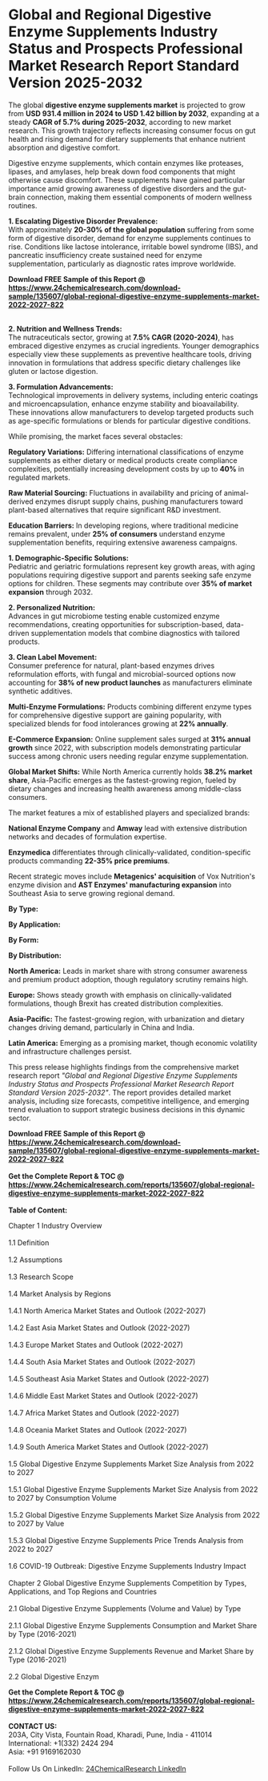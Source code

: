 <h1>Global and Regional Digestive Enzyme Supplements Industry Status and Prospects Professional Market Research Report Standard Version 2025-2032</h1><p>The global <strong>digestive enzyme supplements market</strong> is projected to grow from <strong>USD 931.4 million in 2024 to USD 1.42 billion by 2032</strong>, expanding at a steady <strong>CAGR of 5.7% during 2025-2032</strong>, according to new market research. This growth trajectory reflects increasing consumer focus on gut health and rising demand for dietary supplements that enhance nutrient absorption and digestive comfort.</p><p>Digestive enzyme supplements, which contain enzymes like proteases, lipases, and amylases, help break down food components that might otherwise cause discomfort. These supplements have gained particular importance amid growing awareness of digestive disorders and the gut-brain connection, making them essential components of modern wellness routines.</p><p><strong>1. Escalating Digestive Disorder Prevalence:</strong><br>
With approximately <strong>20-30% of the global population</strong> suffering from some form of digestive disorder, demand for enzyme supplements continues to rise. Conditions like lactose intolerance, irritable bowel syndrome (IBS), and pancreatic insufficiency create sustained need for enzyme supplementation, particularly as diagnostic rates improve worldwide.</p><div><b>Download FREE Sample of this Report @ 
            <a href="https://www.24chemicalresearch.com/download-sample/135607/global-regional-digestive-enzyme-supplements-market-2022-2027-822">
            https://www.24chemicalresearch.com/download-sample/135607/global-regional-digestive-enzyme-supplements-market-2022-2027-822</a></b></div><br><p><strong>2. Nutrition and Wellness Trends:</strong><br>
The nutraceuticals sector, growing at <strong>7.5% CAGR (2020-2024)</strong>, has embraced digestive enzymes as crucial ingredients. Younger demographics especially view these supplements as preventive healthcare tools, driving innovation in formulations that address specific dietary challenges like gluten or lactose digestion.</p><p><strong>3. Formulation Advancements:</strong><br>
Technological improvements in delivery systems, including enteric coatings and microencapsulation, enhance enzyme stability and bioavailability. These innovations allow manufacturers to develop targeted products such as age-specific formulations or blends for particular digestive conditions.</p><p>While promising, the market faces several obstacles:</p><p><strong>Regulatory Variations:</strong> Differing international classifications of enzyme supplements as either dietary or medical products create compliance complexities, potentially increasing development costs by up to <strong>40%</strong> in regulated markets.</p><p><strong>Raw Material Sourcing:</strong> Fluctuations in availability and pricing of animal-derived enzymes disrupt supply chains, pushing manufacturers toward plant-based alternatives that require significant R&amp;D investment.</p><p><strong>Education Barriers:</strong> In developing regions, where traditional medicine remains prevalent, under <strong>25% of consumers</strong> understand enzyme supplementation benefits, requiring extensive awareness campaigns.</p><p><strong>1. Demographic-Specific Solutions:</strong><br>
Pediatric and geriatric formulations represent key growth areas, with aging populations requiring digestive support and parents seeking safe enzyme options for children. These segments may contribute over <strong>35% of market expansion</strong> through 2032.</p><p><strong>2. Personalized Nutrition:</strong><br>
Advances in gut microbiome testing enable customized enzyme recommendations, creating opportunities for subscription-based, data-driven supplementation models that combine diagnostics with tailored products.</p><p><strong>3. Clean Label Movement:</strong><br>
Consumer preference for natural, plant-based enzymes drives reformulation efforts, with fungal and microbial-sourced options now accounting for <strong>38% of new product launches</strong> as manufacturers eliminate synthetic additives.</p><p><strong>Multi-Enzyme Formulations:</strong> Products combining different enzyme types for comprehensive digestive support are gaining popularity, with specialized blends for food intolerances growing at <strong>22% annually</strong>.</p><p><strong>E-Commerce Expansion:</strong> Online supplement sales surged at <strong>31% annual growth</strong> since 2022, with subscription models demonstrating particular success among chronic users needing regular enzyme supplementation.</p><p><strong>Global Market Shifts:</strong> While North America currently holds <strong>38.2% market share</strong>, Asia-Pacific emerges as the fastest-growing region, fueled by dietary changes and increasing health awareness among middle-class consumers.</p><p>The market features a mix of established players and specialized brands:</p><p><strong>National Enzyme Company</strong> and <strong>Amway</strong> lead with extensive distribution networks and decades of formulation expertise.</p><p><strong>Enzymedica</strong> differentiates through clinically-validated, condition-specific products commanding <strong>22-35% price premiums</strong>.</p><p>Recent strategic moves include <strong>Metagenics' acquisition</strong> of Vox Nutrition's enzyme division and <strong>AST Enzymes' manufacturing expansion</strong> into Southeast Asia to serve growing regional demand.</p><p><strong>By Type:</strong>
		</p><p><strong>By Application:</strong>
		</p><p><strong>By Form:</strong>
		</p><p><strong>By Distribution:</strong>
		</p><p><strong>North America:</strong> Leads in market share with strong consumer awareness and premium product adoption, though regulatory scrutiny remains high.</p><p><strong>Europe:</strong> Shows steady growth with emphasis on clinically-validated formulations, though Brexit has created distribution complexities.</p><p><strong>Asia-Pacific:</strong> The fastest-growing region, with urbanization and dietary changes driving demand, particularly in China and India.</p><p><strong>Latin America:</strong> Emerging as a promising market, though economic volatility and infrastructure challenges persist.</p><p>This press release highlights findings from the comprehensive market research report <em>"Global and Regional Digestive Enzyme Supplements Industry Status and Prospects Professional Market Research Report Standard Version 2025-2032"</em>. The report provides detailed market analysis, including size forecasts, competitive intelligence, and emerging trend evaluation to support strategic business decisions in this dynamic sector.</p><div><b>Download FREE Sample of this Report @ 
            <a href="https://www.24chemicalresearch.com/download-sample/135607/global-regional-digestive-enzyme-supplements-market-2022-2027-822">
            https://www.24chemicalresearch.com/download-sample/135607/global-regional-digestive-enzyme-supplements-market-2022-2027-822</a></b></div><br><div><b>Get the Complete Report & TOC @ 
            <a href="https://www.24chemicalresearch.com/reports/135607/global-regional-digestive-enzyme-supplements-market-2022-2027-822">
            https://www.24chemicalresearch.com/reports/135607/global-regional-digestive-enzyme-supplements-market-2022-2027-822</a></b></div><br>
            <b>Table of Content:</b><p>Chapter 1 Industry Overview<br />
<br>1.1 Definition<br />
<br>1.2 Assumptions<br />
<br>1.3 Research Scope<br />
<br>1.4 Market Analysis by Regions<br />
<br>1.4.1 North America Market States and Outlook (2022-2027)<br />
<br>1.4.2 East Asia Market States and Outlook (2022-2027)<br />
<br>1.4.3 Europe Market States and Outlook (2022-2027)<br />
<br>1.4.4 South Asia Market States and Outlook (2022-2027)<br />
<br>1.4.5 Southeast Asia Market States and Outlook (2022-2027)<br />
<br>1.4.6 Middle East Market States and Outlook (2022-2027)<br />
<br>1.4.7 Africa Market States and Outlook (2022-2027)<br />
<br>1.4.8 Oceania Market States and Outlook (2022-2027)<br />
<br>1.4.9 South America Market States and Outlook (2022-2027)<br />
<br>1.5 Global Digestive Enzyme Supplements Market Size Analysis from 2022 to 2027<br />
<br>1.5.1 Global Digestive Enzyme Supplements Market Size Analysis from 2022 to 2027 by Consumption Volume<br />
<br>1.5.2 Global Digestive Enzyme Supplements Market Size Analysis from 2022 to 2027 by Value<br />
<br>1.5.3 Global Digestive Enzyme Supplements Price Trends Analysis from 2022 to 2027<br />
<br>1.6 COVID-19 Outbreak: Digestive Enzyme Supplements Industry Impact<br />
<br>Chapter 2 Global Digestive Enzyme Supplements Competition by Types, Applications, and Top Regions and Countries<br />
<br>2.1 Global Digestive Enzyme Supplements (Volume and Value) by Type<br />
<br>2.1.1 Global Digestive Enzyme Supplements Consumption and Market Share by Type (2016-2021)<br />
<br>2.1.2 Global Digestive Enzyme Supplements Revenue and Market Share by Type (2016-2021)<br />
<br>2.2 Global Digestive Enzym</p><div><b>Get the Complete Report & TOC @ 
            <a href="https://www.24chemicalresearch.com/reports/135607/global-regional-digestive-enzyme-supplements-market-2022-2027-822">
            https://www.24chemicalresearch.com/reports/135607/global-regional-digestive-enzyme-supplements-market-2022-2027-822</a></b></div><br><b>CONTACT US:</b><br>
            203A, City Vista, Fountain Road, Kharadi, Pune, India - 411014<br>
            International: +1(332) 2424 294<br>
            Asia: +91 9169162030 <br><br>
            Follow Us On LinkedIn: <a href="https://www.linkedin.com/company/24chemicalresearch/">24ChemicalResearch LinkedIn</a>